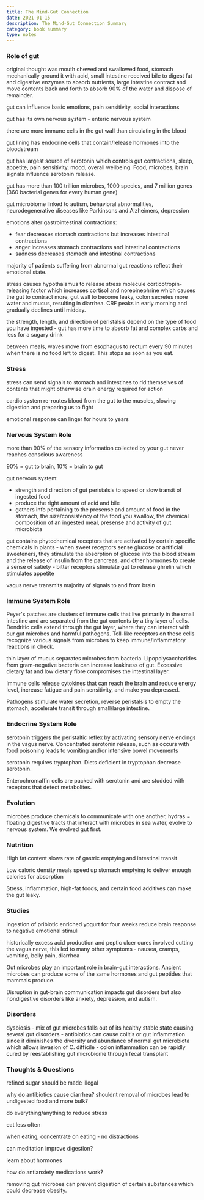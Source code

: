 ```yaml
---
title: The Mind-Gut Connection
date: 2021-01-15
description: The Mind-Gut Connection Summary
category: book summary
type: notes
---
```



### Role of gut

original thought was mouth chewed and swallowed food, stomach mechanically ground it with acid, small intestine received bile to digest fat and digestive enzymes to absorb nutrients, large intestine contract and move contents back and forth to absorb 90% of the water and dispose of remainder.

gut can influence basic emotions, pain sensitivity, social interactions

gut has its own nervous system - enteric nervous system

there are more immune cells in the gut wall than circulating in the blood

gut lining has endocrine cells that contain/release hormones into the bloodstream

gut has largest source of serotonin which controls gut contractions, sleep, appetite, pain sensitivity, mood, overall wellbeing. Food, microbes, brain signals influence serotonin release.

gut has more than 100 trillion microbes, 1000 species, and 7 million genes (360 bacterial genes for every human gene)

gut microbiome linked to autism, behavioral abnormalities, neurodegenerative diseases like Parkinsons and Alzheimers, depression

emotions alter gastrointestinal contractions:
- fear decreases stomach contractions but increases intestinal contractions
- anger increases stomach contractions and intestinal contractions
- sadness decreases stomach and intestinal contractions

majority of patients suffering from abnormal gut reactions reflect their emotional state.

stress causes hypothalamus to release stress molecule corticotropin-releasing factor which increases cortisol and norepinephrine which causes the gut to contract more, gut wall to become leaky, colon secretes more water and mucus, resulting in diarrhea. CRF peaks in early morning and gradually declines until midday.

the strength, length, and direction of peristalsis depend on the type of food you have ingested - gut has more time to absorb fat and complex carbs and less for a sugary drink

between meals, waves move from esophagus to rectum every 90 minutes when there is no food left to digest. This stops as soon as you eat.

### Stress

stress can send signals to stomach and intestines to rid themselves of contents that might otherwise drain energy required for action

cardio system re-routes blood from the gut to the muscles, slowing digestion and preparing us to fight

emotional response can linger for hours to years

### Nervous System Role

more than 90% of the sensory information collected by your gut never reaches conscious awareness

90% = gut to brain, 10% = brain to gut

gut nervous system:
- strength and direction of gut peristalsis to speed or slow transit of ingested food
- produce the right amount of acid and bile
- gathers info pertaining to the presense and amount of food in the stomach, the size/consistency of the food you swallow, the chemical composition of an ingested meal, presense and activity of gut microbiota

gut contains phytochemical receptors that are activated by certain specific chemicals in plants
    - when sweet receptors sense glucose or artificial sweeteners, they stimulate the absorption of glucose into the blood stream and the release of insulin from the pancreas, and other hormones to create a sense of satiety
    - bitter receptors stimulate gut to release ghrelin which stimulates appetite

vagus nerve transmits majority of signals to and from brain

### Immune System Role

Peyer's patches are clusters of immune cells that live primarily in the small intestine and are separated from the gut contents by a tiny layer of cells. Dendritic cells extend through the gut layer, where they can interact with our gut microbes and harmful pathogens. Toll-like receptors on these cells recognize various signals from microbes to keep immune/inflammatory reactions in check.

thin layer of mucus separates microbes from bacteria. Lipopolysaccharides from gram-negative bacteria can increase leakiness of gut. Excessive dietary fat and low dietary fibre compromises the intestinal layer.

Immune cells release cytokines that can reach the brain and reduce energy level, increase fatigue and pain sensitivity, and make you depressed.

Pathogens stimulate water secretion, reverse peristalsis to empty the stomach, accelerate transit through small/large intestine. 

### Endocrine System Role

serotonin triggers the peristaltic reflex by activating sensory nerve endings in the vagus nerve. Concentrated serotonin release, such as occurs with food poisoning leads to vomiting and/or intensive bowel movements

serotonin requires tryptophan. Diets deficient in tryptophan decrease serotonin.

Enterochromaffin cells are packed with serotonin and are studded with receptors that detect metabolites.

### Evolution

microbes produce chemicals to communicate with one another, hydras = floating digestive tracts that interact with microbes in sea water, evolve to nervous system. We evolved gut first.

### Nutrition

High fat content slows rate of gastric emptying and intestinal transit

Low caloric density meals speed up stomach emptying to deliver enough calories for absorption

Stress, inflammation, high-fat foods, and certain food additives can make the gut leaky.

### Studies

ingestion of pribiotic enriched yogurt for four weeks reduce brain response to negative emotional stimuli

historically excess acid production and peptic ulcer cures involved cutting the vagus nerve, this led to many other symptoms
    - nausea, cramps, vomiting, belly pain, diarrhea

Gut microbes play an important role in brain-gut interactions. Ancient microbes can produce some of the same hormones and gut peptides that mammals produce. 

Disruption in gut-brain communication impacts gut disorders but also nondigestive disorders like anxiety, depression, and autism.

### Disorders

dysbiosis - mix of gut microbes falls out of its healthy stable state causing several gut disorders
    - antibiotics can cause colitis or gut inflammation since it diminishes the diversity and abundance of normal gut microbiota which allows invasion of C. difficile
    - colon inflammation can be rapidly cured by reestablishing gut microbiome through fecal transplant


### Thoughts & Questions

refined sugar should be made illegal

why do antibiotics cause diarrhea? shouldnt removal of microbes lead to undigested food and more bulk?

do everything/anything to reduce stress

eat less often

when eating, concentrate on eating - no distractions

can meditation improve digestion?

learn about hormones

how do antianxiety medications work?

removing gut microbes can prevent digestion of certain substances which could decrease obesity.